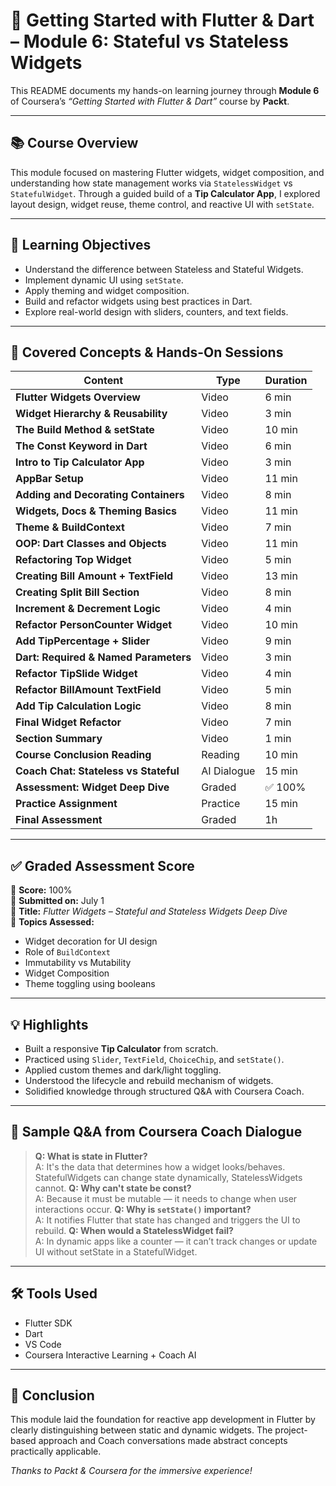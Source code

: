 # 🧠 Getting Started with Flutter & Dart – Module 6: Stateful vs Stateless Widgets

This README documents my hands-on learning journey through **Module 6** of Coursera’s _“Getting Started with Flutter & Dart”_ course by **Packt**.

---

## 📚 Course Overview

This module focused on mastering Flutter widgets, widget composition, and understanding how state management works via `StatelessWidget` vs `StatefulWidget`. Through a guided build of a **Tip Calculator App**, I explored layout design, widget reuse, theme control, and reactive UI with `setState`.

---

## 🎯 Learning Objectives

- Understand the difference between Stateless and Stateful Widgets.
- Implement dynamic UI using `setState`.
- Apply theming and widget composition.
- Build and refactor widgets using best practices in Dart.
- Explore real-world design with sliders, counters, and text fields.

---

## 🧰 Covered Concepts & Hands-On Sessions

| Content | Type | Duration |
|--------|------|----------|
| **Flutter Widgets Overview** | Video | 6 min |
| **Widget Hierarchy & Reusability** | Video | 3 min |
| **The Build Method & setState** | Video | 10 min |
| **The Const Keyword in Dart** | Video | 6 min |
| **Intro to Tip Calculator App** | Video | 3 min |
| **AppBar Setup** | Video | 11 min |
| **Adding and Decorating Containers** | Video | 8 min |
| **Widgets, Docs & Theming Basics** | Video | 11 min |
| **Theme & BuildContext** | Video | 7 min |
| **OOP: Dart Classes and Objects** | Video | 11 min |
| **Refactoring Top Widget** | Video | 5 min |
| **Creating Bill Amount + TextField** | Video | 13 min |
| **Creating Split Bill Section** | Video | 8 min |
| **Increment & Decrement Logic** | Video | 4 min |
| **Refactor PersonCounter Widget** | Video | 10 min |
| **Add TipPercentage + Slider** | Video | 9 min |
| **Dart: Required & Named Parameters** | Video | 3 min |
| **Refactor TipSlide Widget** | Video | 4 min |
| **Refactor BillAmount TextField** | Video | 5 min |
| **Add Tip Calculation Logic** | Video | 8 min |
| **Final Widget Refactor** | Video | 7 min |
| **Section Summary** | Video | 1 min |
| **Course Conclusion Reading** | Reading | 10 min |
| **Coach Chat: Stateless vs Stateful** | AI Dialogue | 15 min |
| **Assessment: Widget Deep Dive** | Graded | ✅ 100% |
| **Practice Assignment** | Practice | 15 min |
| **Final Assessment** | Graded | 1h |

---

## ✅ Graded Assessment Score

🎉 **Score:** 100%  
📅 **Submitted on:** July 1  
📝 **Title:** _Flutter Widgets – Stateful and Stateless Widgets Deep Dive_  
📌 **Topics Assessed:**

- Widget decoration for UI design
- Role of `BuildContext`
- Immutability vs Mutability
- Widget Composition
- Theme toggling using booleans

---

## 💡 Highlights

- Built a responsive **Tip Calculator** from scratch.
- Practiced using `Slider`, `TextField`, `ChoiceChip`, and `setState()`.
- Applied custom themes and dark/light toggling.
- Understood the lifecycle and rebuild mechanism of widgets.
- Solidified knowledge through structured Q&A with Coursera Coach.

---

## 🧠 Sample Q&A from Coursera Coach Dialogue

> **Q: What is state in Flutter?**  
> A: It's the data that determines how a widget looks/behaves. StatefulWidgets can change state dynamically, StatelessWidgets cannot.
> **Q: Why can't state be const?**  
> A: Because it must be mutable — it needs to change when user interactions occur.
> **Q: Why is `setState()` important?**  
> A: It notifies Flutter that state has changed and triggers the UI to rebuild.
> **Q: When would a StatelessWidget fail?**  
> A: In dynamic apps like a counter — it can’t track changes or update UI without setState in a StatefulWidget.

---

## 🛠️ Tools Used

- Flutter SDK
- Dart
- VS Code
- Coursera Interactive Learning + Coach AI

---

## 🏁 Conclusion

This module laid the foundation for reactive app development in Flutter by clearly distinguishing between static and dynamic widgets. The project-based approach and Coach conversations made abstract concepts practically applicable.

_Thanks to Packt & Coursera for the immersive experience!_
